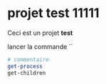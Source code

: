 # projet test 11111

Ceci est un projet **test**

lancer la commande `` 
``` powershell
# commentaire
get-process
get-children

```
